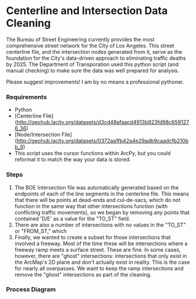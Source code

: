 # Centerline and Intersection Data Cleaning

The Bureau of Street Engineering currently provides the most comprehensive street network for the City of Los Angeles. This street centerline file, and the intersection nodes generated from it, serve as the foundation for the City's data-driven approach to eliminating traffic deaths by 2025. The Department of Transporation used this python script (and manual checking) to make sure the data was well prepared for analysis.

Please suggest improvements! I am by no means a professional pythoner.

### Requirements

- Python
- [Centerline File] (http://geohub.lacity.org/datasets/d3cd48afaacd4913b923fd98c6591276_36)
- [Node/Intersection File] (http://geohub.lacity.org/datasets/0372aa1fb42a4e29adb9caadcfb210bb_9)
- This script uses the cursor functions within ArcPy, but you could reformat it to match the way your data is stored.

### Steps

1. The BOE Intersection file was automatically generated based on the endpoints of each of the line segments in the centerline file. This means that there will be points at dead-ends and cul-de-sacs, which do not function in the same way that other intersections function (with conflicting traffic movements), so we began by removing any points that contained 'D/E' as a value for the "TO_ST" field.
2. There are also a number of intersections with no values in the "TO_ST" or "FROM_ST," which 
3. Finally, we wanted to create a subset for those intersections that involved a freeway. Most of the time these will be intersections where a freeway ramp meets a surface street. These are fine. In some cases, however, there are "ghost" intersections: intersections that only exist in the ArcMap's 2D plane and don't actually exist in reality. This is the case for nearly all overpasses. We want to keep the ramp intersections and remove the "ghost" intersections as part of the cleaning. 

### Process Diagram

